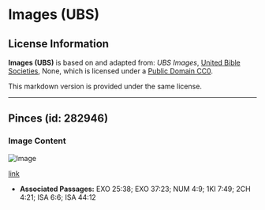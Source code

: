 # Images (UBS)

## License Information

**Images (UBS)** is based on and adapted from: _UBS Images_, [United Bible Societies](https://unitedbiblesocieties.org/), None, which is licensed under a [Public Domain CC0](https://creativecommons.org/public-domain/cc0/).

This markdown version is provided under the same license.



--------------------------------

## Pinces (id: 282946)

### Image Content

![Image](https://cdn.aquifer.bible/aquifer-content/resources/Media/WEB-0452_tongs.jpg)

[link](https://cdn.aquifer.bible/aquifer-content/resources/Media/WEB-0452_tongs.jpg)

* **Associated Passages:** EXO 25:38; EXO 37:23; NUM 4:9; 1KI 7:49; 2CH 4:21; ISA 6:6; ISA 44:12

